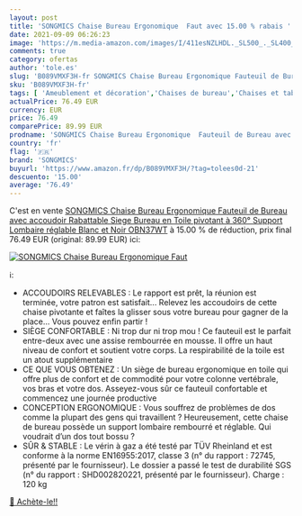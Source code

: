 ```yaml
---
layout: post
title: 'SONGMICS Chaise Bureau Ergonomique  Faut avec 15.00 % rabais '
date: 2021-09-09 06:26:23
image: 'https://m.media-amazon.com/images/I/411esNZLHDL._SL500_._SL400_.jpg'
comments: true
category: ofertas
author: 'tole.es'
slug: 'B089VMXF3H-fr SONGMICS Chaise Bureau Ergonomique Fauteuil de Bureau avec...'
sku: 'B089VMXF3H-fr'
tags: [ 'Ameublement et décoration','Chaises de bureau','Chaises et tabourets de bureau','Cuisine et Maison','Meubles','Meubles de bureau','songmics', ]
actualPrice: 76.49 EUR
currency: EUR
price: 76.49
comparePrice: 89.99 EUR
prodname: 'SONGMICS Chaise Bureau Ergonomique  Fauteuil de Bureau avec accoudoir Rabattable  Siege Bureau en Toile  pivotant à 360°  Support Lombaire réglable  Blanc et Noir OBN37WT'
country: 'fr'
flag: '🇫🇷'
brand: 'SONGMICS'
buyurl: 'https://www.amazon.fr/dp/B089VMXF3H/?tag=tolees0d-21'
descuento: '15.00'
average: '76.49'
---
```


C'est en vente [SONGMICS Chaise Bureau Ergonomique  Fauteuil de Bureau avec accoudoir Rabattable  Siege Bureau en Toile  pivotant à 360°  Support Lombaire réglable  Blanc et Noir OBN37WT](https://www.amazon.fr/dp/B089VMXF3H/?tag=tolees0d-21)  à  15.00 % de réduction, prix final  76.49 EUR (original: 89.99 EUR) ici:

[![SONGMICS Chaise Bureau Ergonomique  Faut](https://m.media-amazon.com/images/I/411esNZLHDL._SL500_._SL400_.jpg)](https://www.amazon.fr/dp/B089VMXF3H/?tag=tolees0d-21)

ℹ️:

- ACCOUDOIRS RELEVABLES : Le rapport est prêt, la réunion est terminée, votre patron est satisfait... Relevez les accoudoirs de cette chaise pivotante et faîtes la glisser sous votre bureau pour gagner de la place... Vous pouvez enfin partir !
- SIÈGE CONFORTABLE : Ni trop dur ni trop mou ! Ce fauteuil est le parfait entre-deux avec une assise rembourrée en mousse. Il offre un haut niveau de confort et soutient votre corps. La respirabilité de la toile est un atout supplémentaire
- CE QUE VOUS OBTENEZ : Un siège de bureau ergonomique en toile qui offre plus de confort et de commodité pour votre colonne vertébrale, vos bras et votre dos. Asseyez-vous sûr ce fauteuil confortable et commencez une journée productive
- CONCEPTION ERGONOMIQUE : Vous souffrez de problèmes de dos comme la plupart des gens qui travaillent ? Heureusement, cette chaise de bureau possède un support lombaire rembourré et réglable. Qui voudrait d’un dos tout bossu ?
- SÛR & STABLE : Le vérin à gaz a été testé par TÜV Rheinland et est conforme à la norme EN16955:2017, classe 3 (n° du rapport : 72745, présenté par le fournisseur). Le dossier a passé le test de durabilité SGS (n° du rapport : SHD002820221, présenté par le fournisseur). Charge : 120 kg

[🛒 Achète-le!!](https://www.amazon.fr/dp/B089VMXF3H/?tag=tolees0d-21)
